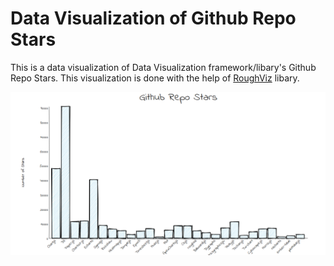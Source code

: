 # Data Visualization of Github Repo Stars

This is a data visualization of Data Visualization framework/libary's Github Repo Stars. This visualization is done with the help of [RoughViz](https://github.com/jwilber/roughViz) libary.

![ScreenShot](screenshot/ss.png)

